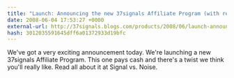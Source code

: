 ```yaml
---
title: "Launch: Announcing the new 37signals Affiliate Program (with recurring income)"
date: 2008-06-04 17:53:27 +0000
external-url: http://37signals.blogs.com/products/2008/06/launch-announci.html
hash: 3012035591645dff6a01372933d19bfc
---
```


We've got a very exciting announcement today. We're launching a new 37signals Affiliate Program. This one pays cash and there's a twist we think you'll really like. Read all about it at Signal vs. Noise.
